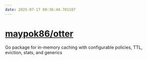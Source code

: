 ```yaml
---
date: 2025-07-17 08:36:44.701187
---
```


# [maypok86/otter](https://github.com/maypok86/otter)

Go package for in-memory caching with configurable policies, TTL, eviction, stats, and generics